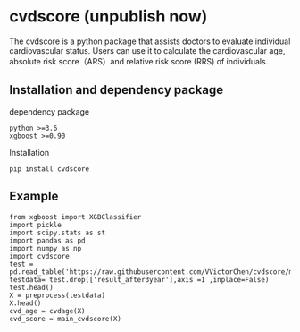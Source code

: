 # cvdscore (unpublish now)

The cvdscore is a python package that assists doctors to evaluate individual cardiovascular status. Users can use it to calculate the cardiovascular age, absolute risk score（ARS）and relative risk score (RRS) of individuals.


## Installation and dependency package
 dependency package	
```
python >=3.6
xgboost >=0.90
```
 Installation
```
pip install cvdscore
```

## Example
```
from xgboost import XGBClassifier
import pickle
import scipy.stats as st
import pandas as pd
import numpy as np
import cvdscore
test = pd.read_table('https://raw.githubusercontent.com/VVictorChen/cvdscore/master/Example/DEMO_TESTV2.csv',sep=',',encoding='utf_8_sig')
testdata= test.drop(['result_after3year'],axis =1 ,inplace=False) 
test.head()
X = preprocess(testdata)
X.head()
cvd_age = cvdage(X)
cvd_score = main_cvdscore(X)
```











